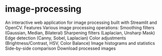 # image-processing
An interactive web application for image processing built with Streamlit and OpenCV.
Features
Various image processing operations:
Smoothing filters (Gaussian, Median, Bilateral)
Sharpening filters (Laplacian, Unsharp Mask)
Edge detection (Canny, Sobel, Laplacian)
Color adjustments (Brightness/Contrast, HSV, Color Balance)
Image histograms and statistics
Side-by-side comparison
Download processed images
